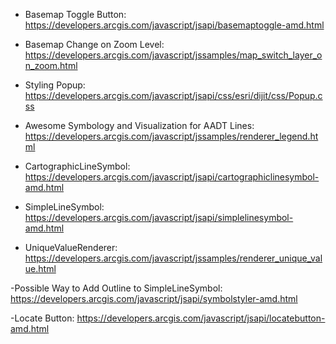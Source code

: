 - Basemap Toggle Button: https://developers.arcgis.com/javascript/jsapi/basemaptoggle-amd.html
- Basemap Change on Zoom Level: https://developers.arcgis.com/javascript/jssamples/map_switch_layer_on_zoom.html
- Styling Popup: https://developers.arcgis.com/javascript/jsapi/css/esri/dijit/css/Popup.css


- Awesome Symbology and Visualization for AADT Lines: https://developers.arcgis.com/javascript/jssamples/renderer_legend.html
- CartographicLineSymbol: https://developers.arcgis.com/javascript/jsapi/cartographiclinesymbol-amd.html
- SimpleLineSymbol: https://developers.arcgis.com/javascript/jsapi/simplelinesymbol-amd.html
- UniqueValueRenderer: https://developers.arcgis.com/javascript/jssamples/renderer_unique_value.html

-Possible Way to Add Outline to SimpleLineSymbol: https://developers.arcgis.com/javascript/jsapi/symbolstyler-amd.html


-Locate Button: https://developers.arcgis.com/javascript/jsapi/locatebutton-amd.html
